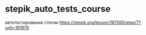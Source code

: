 # stepik_auto_tests_course
автотестирование степик
https://stepik.org/lesson/187065/step/7?unit=161976
